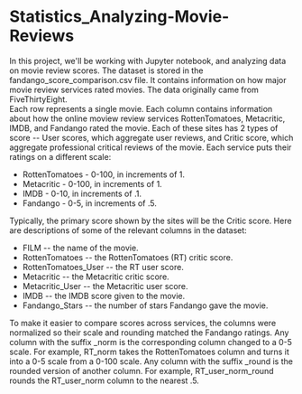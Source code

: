 # Statistics_Analyzing-Movie-Reviews
In this project, we'll be working with Jupyter notebook, and analyzing data on movie review scores. The dataset is stored in the fandango_score_comparison.csv file. It contains information on how major movie review services rated movies. The data originally came from FiveThirtyEight.  
Each row represents a single movie. Each column contains information about how the online moview review services  RottenTomatoes, Metacritic, IMDB, and Fandango rated the movie. Each of these sites has 2 types of score -- User scores, which aggregate user reviews, and Critic score, which aggregate professional critical reviews of the movie. Each service puts their ratings on a different scale:  
  - RottenTomatoes - 0-100, in increments of 1.  
  - Metacritic - 0-100, in increments of 1.  
  - IMDB - 0-10, in increments of .1.  
  - Fandango - 0-5, in increments of .5.  
  
Typically, the primary score shown by the sites will be the Critic score. Here are descriptions of some of the relevant columns in the dataset:  
  - FILM -- the name of the movie.  
  - RottenTomatoes -- the RottenTomatoes (RT) critic score.  
  - RottenTomatoes_User -- the RT user score.  
  - Metacritic -- the Metacritic critic score.  
  - Metacritic_User -- the Metacritic user score.  
  - IMDB -- the IMDB score given to the movie.  
  - Fandango_Stars -- the number of stars Fandango gave the movie.    

To make it easier to compare scores across services, the columns were normalized so their scale and rounding matched the Fandango ratings. Any column with the suffix _norm is the corresponding column changed to a 0-5 scale. For example, RT_norm takes the RottenTomatoes column and turns it into a 0-5 scale from a 0-100 scale. Any column with the suffix _round is the rounded version of another column. For example, RT_user_norm_round rounds the RT_user_norm column to the nearest .5.
